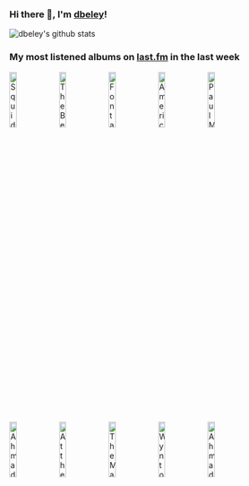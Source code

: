 ### Hi there 👋, I'm [dbeley](https://dbeley.ovh/en)!

![dbeley's github stats](https://github-readme-stats.vercel.app/api?username=dbeley)

### My most listened albums on [last.fm](https://www.last.fm/user/d_beley) in the last week

[<img src='https://lastfm.freetls.fastly.net/i/u/300x300/10665330bf1e97af57e52b98fe27386e.jpg' width='16%' height='16%' alt='Squid - Bright Green Field'>](https://www.last.fm/music/squid/bright%2bgreen%2bfield)&nbsp;
[<img src='https://lastfm.freetls.fastly.net/i/u/300x300/fbec3f7f04294706bff430b1402208af.jpg' width='16%' height='16%' alt='The Beatles - Let It Be… Naked'>](https://www.last.fm/music/the%2bbeatles/let%2bit%2bbe%25e2%2580%25a6%2bnaked)&nbsp;
[<img src='https://lastfm.freetls.fastly.net/i/u/300x300/a6e4705a174dcf7b423e82ed06038263.jpg' width='16%' height='16%' alt='Fontaines D.C. - Dogrel'>](https://www.last.fm/music/fontaines%2bd.c./dogrel)&nbsp;
[<img src='https://lastfm.freetls.fastly.net/i/u/300x300/e12967be3bb0700cabd15b22754ec0b2.jpg' width='16%' height='16%' alt='American Football - American Football'>](https://www.last.fm/music/american%2bfootball/american%2bfootball)&nbsp;
[<img src='https://lastfm.freetls.fastly.net/i/u/300x300/de9d83c3296b6625aa94cf870732645f.jpg' width='16%' height='16%' alt='Paul McCartney & Linda McCartney - RAM'>](https://www.last.fm/music/paul%2bmccartney%2b%2526%2blinda%2bmccartney/ram)&nbsp;
<br>
[<img src='https://lastfm.freetls.fastly.net/i/u/300x300/2d6aa2fb662841f2ae4f37b69240021b.jpg' width='16%' height='16%' alt='Ahmad Jamal Trio - Count Em 88'>](https://www.last.fm/music/ahmad%2bjamal%2btrio/count%2b%2527em%2b88)&nbsp;
[<img src='https://lastfm.freetls.fastly.net/i/u/300x300/509a00756d5997721dc13f1578339f04.png' width='16%' height='16%' alt='At the Drive-In - Relationship of Command'>](https://www.last.fm/music/at%2bthe%2bdrive-in/relationship%2bof%2bcommand)&nbsp;
[<img src='https://lastfm.freetls.fastly.net/i/u/300x300/8695a71527f248f3c8a9875b42d0f508.jpg' width='16%' height='16%' alt='The Magnetic Fields - 69 Love Songs'>](https://www.last.fm/music/the%2bmagnetic%2bfields/69%2blove%2bsongs)&nbsp;
[<img src='https://lastfm.freetls.fastly.net/i/u/300x300/14246fa5f6774a0eba964e8da4d33cf6.jpg' width='16%' height='16%' alt='Wynton Kelly - Piano Interpretations'>](https://www.last.fm/music/wynton%2bkelly/piano%2binterpretations)&nbsp;
[<img src='https://lastfm.freetls.fastly.net/i/u/300x300/317e87c6279059d93fd616a0dc0ec932.jpg' width='16%' height='16%' alt='Ahmad Jamal - Ahmad Jamal at the Pershing: But Not for Me'>](https://www.last.fm/music/ahmad%2bjamal/ahmad%2bjamal%2bat%2bthe%2bpershing%253a%2bbut%2bnot%2bfor%2bme)&nbsp;
<br>
